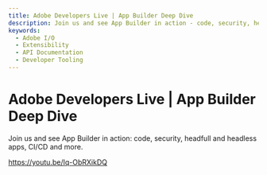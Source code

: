```yaml
---
title: Adobe Developers Live | App Builder Deep Dive
description: Join us and see App Builder in action - code, security, headfull and headless apps, CI/CD and more. 
keywords:
  - Adobe I/O
  - Extensibility
  - API Documentation
  - Developer Tooling  
---
```


# Adobe Developers Live | App Builder Deep Dive

Join us and see App Builder in action: code, security, headfull and headless apps, CI/CD and more.

<Embed slots="video"/>

https://youtu.be/Iq-ObRXikDQ
